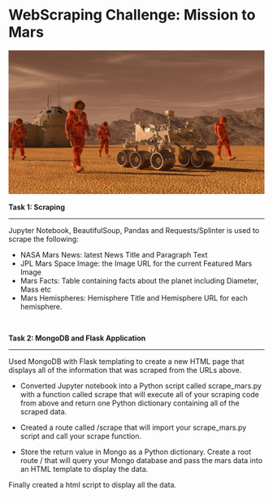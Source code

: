 
# **WebScraping Challenge: Mission to Mars**

![](Missions_to_Mars/images/mission_to_mars.png)

**Task 1: Scraping** 
<hr>

Jupyter Notebook, BeautifulSoup, Pandas and Requests/Splinter is used to scrape the following:

* NASA Mars News: latest News Title and Paragraph Text
* JPL Mars Space Image: the Image URL for the current Featured Mars Image
* Mars Facts: Table containing facts about the planet including Diameter, Mass etc
* Mars Hemispheres: Hemisphere Title and Hemisphere URL for each hemisphere.
<br>

**Task 2: MongoDB and Flask Application** 
<hr>

Used MongoDB with Flask templating to create a new HTML page that displays all of the information that was scraped from the URLs above.

* Converted Jupyter notebook into a Python script called scrape_mars.py with a function called scrape that will execute all of your scraping code from above and return one Python dictionary containing all of the scraped data.

* Created a route called /scrape that will import your scrape_mars.py script and call your scrape function.

* Store the return value in Mongo as a Python dictionary.
Create a root route / that will query your Mongo database and pass the mars data into an HTML template to display the data.

Finally created a html script to display all the data.



